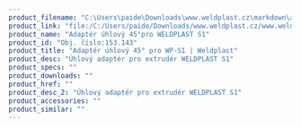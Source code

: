 ```yaml
---
product_filename: "C:\Users\paide\Downloads\www.weldplast.cz\markdown\adapter-uhlovy-45-pro-wp-s1_pg=17.md"
product_link: "file:/C:/Users/paide/Downloads/www.weldplast.cz/www.weldplast.cz/adapter-uhlovy-45-pro-wp-s1_pg=17"
product_name: "Adaptér úhlový 45°pro WELDPLAST S1"
product_id: "Obj. číslo:153.143"
product_title: "Adaptér úhlový 45° pro WP-S1 | Weldplast"
product_desc: "Úhlový adaptér pro extrudér WELDPLAST S1"
product_specs: ""
product_downloads: ""
product_href: ""
product_desc_2: "Úhlový adaptér pro extrudér WELDPLAST S1"
product_accessories: ""
product_similar: ""
---
```

